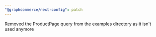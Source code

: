 ```yaml
---
"@graphcommerce/next-config": patch
---
```


Removed the ProductPage query from the examples directory as it isn't used anymore
